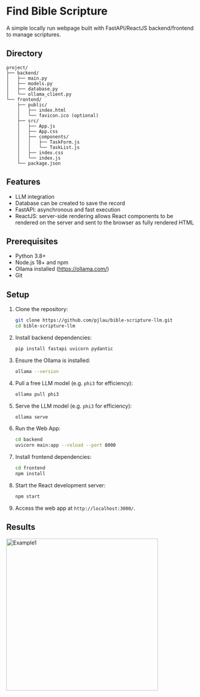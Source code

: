 # Find Bible Scripture

A simple locally run webpage built with FastAPI/ReactJS backend/frontend to manage scriptures.

## Directory

   ```
   project/
   ├── backend/
   │   ├── main.py
   │   ├── models.py
   │   ├── database.py
   │   └── ollama_client.py
   └── frontend/
       ├── public/
       │   ├── index.html
       │   └── favicon.ico (optional)
       ├── src/
       │   ├── App.js
       │   ├── App.css
       │   ├── components/
       │   │   ├── TaskForm.js
       │   │   └── TaskList.js
       │   ├── index.css
       │   └── index.js
       └── package.json
   ```

## Features
- LLM integration
- Database can be created to save the record
- FastAPI: asynchronous and fast execution
- ReactJS: server-side rendering allows React components to be rendered on the server and sent to the browser as fully rendered HTML

## Prerequisites
- Python 3.8+
- Node.js 18+ and npm
- Ollama installed (https://ollama.com/)
- Git

## Setup
1. Clone the repository:
   ```bash
   git clone https://github.com/pjlau/bible-scripture-llm.git
   cd bible-scripture-llm
2. Install backend dependencies:
   ```bash
   pip install fastapi uvicorn pydantic
3. Ensure the Ollama is installed:
   ```bash
   ollama --version
4. Pull a free LLM model (e.g. `phi3` for efficiency):
   ```bash
   ollama pull phi3
5. Serve the LLM model (e.g. `phi3` for efficiency):
   ```bash
   ollama serve
6. Run the Web App:
   ```bash
   cd backend
   uvicorn main:app --reload --port 8000
7. Install frontend dependencies:
   ```bash
   cd frontend
   npm install
8. Start the React development server:
   ```bash
   npm start
9. Access the web app at `http://localhost:3000/`.

## Results

<img src="images/demo_fig1.png" alt="Example1" width="400">
